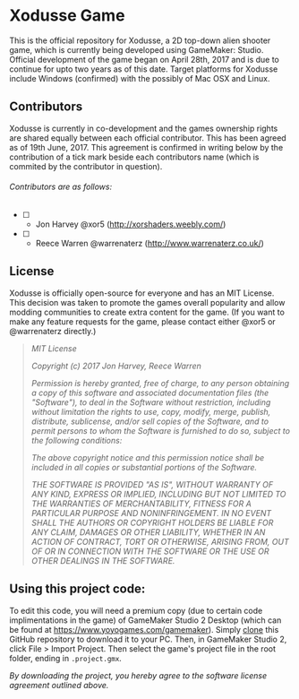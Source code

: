 # Xodusse Game
This is the official repository for Xodusse, a 2D top-down alien shooter game, which is currently being developed using GameMaker: Studio. Official development of the game began on April 28th, 2017 and is due to continue for upto two years as of this date. Target platforms for Xodusse include Windows (confirmed) with the possibly of Mac OSX and Linux.

## Contributors
Xodusse is currently in co-development and the games ownership rights are shared equally between each official contributor. This has been agreed as of 19th June, 2017. This agreement is confirmed in writing below by the contribution of a tick mark beside each contributors name (which is commited by the contributor in question).

###### Contributors are as follows:
- [ ] - Jon Harvey @xor5 (http://xorshaders.weebly.com/)
- [ ] - Reece Warren @warrenaterz (http://www.warrenaterz.co.uk/) 

## License
Xodusse is officially open-source for everyone and has an MIT License. This decision was taken to promote the games overall popularity and allow modding communities to create extra content for the game. (If you want to make any feature requests for the game, please contact either @xor5 or @warrenaterz directly.) 

> *MIT License*
>
> *Copyright (c) 2017 Jon Harvey, Reece Warren*
> 
> *Permission is hereby granted, free of charge, to any person obtaining a copy of this software and associated documentation files (the "Software"), to deal in the Software without restriction, including without limitation the rights to use, copy, modify, merge, publish, distribute, sublicense, and/or sell copies of the Software, and to permit persons to whom the Software is furnished to do so, subject to the following conditions:*
>
> *The above copyright notice and this permission notice shall be included in all copies or substantial portions of the Software.*
>
> *THE SOFTWARE IS PROVIDED "AS IS", WITHOUT WARRANTY OF ANY KIND, EXPRESS OR IMPLIED, INCLUDING BUT NOT LIMITED TO THE WARRANTIES OF  MERCHANTABILITY, FITNESS FOR A PARTICULAR PURPOSE AND NONINFRINGEMENT. IN NO EVENT SHALL THE AUTHORS OR COPYRIGHT HOLDERS BE LIABLE FOR ANY CLAIM, DAMAGES OR OTHER LIABILITY, WHETHER IN AN ACTION OF CONTRACT, TORT OR OTHERWISE, ARISING FROM, OUT OF OR IN CONNECTION WITH THE SOFTWARE OR THE USE OR OTHER DEALINGS IN THE SOFTWARE.*

## Using this project code:
To edit this code, you will need a premium copy (due to certain code implimentations in the game) of GameMaker Studio 2 Desktop (which can be found at https://www.yoyogames.com/gamemaker). Simply [clone](https://github.com/Xodusse/Game/archive/master.zip) this GitHub repository to download it to your PC. Then, in GameMaker Studio 2, click File > Import Project. Then select the game's project file in the root folder, ending in `.project.gmx`.

*By downloading the project, you hereby agree to the software license agreement outlined above.*
